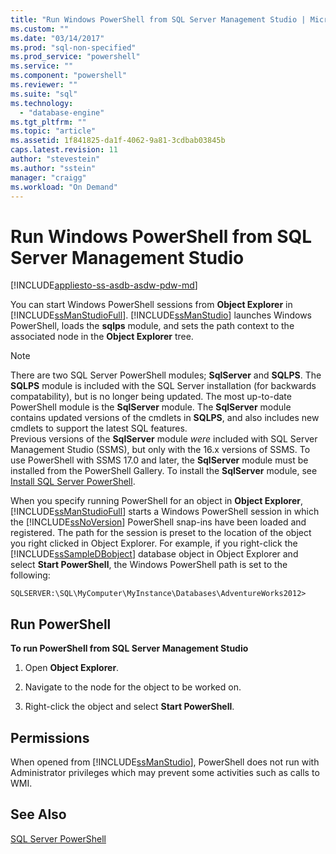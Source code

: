 ```yaml
---
title: "Run Windows PowerShell from SQL Server Management Studio | Microsoft Docs"
ms.custom: ""
ms.date: "03/14/2017"
ms.prod: "sql-non-specified"
ms.prod_service: "powershell"
ms.service: ""
ms.component: "powershell"
ms.reviewer: ""
ms.suite: "sql"
ms.technology: 
  - "database-engine"
ms.tgt_pltfrm: ""
ms.topic: "article"
ms.assetid: 1f841825-da1f-4062-9a81-3cdbab03845b
caps.latest.revision: 11
author: "stevestein"
ms.author: "sstein"
manager: "craigg"
ms.workload: "On Demand"
---
```

# Run Windows PowerShell from SQL Server Management Studio
[!INCLUDE[appliesto-ss-asdb-asdw-pdw-md](../includes/appliesto-ss-asdb-asdw-pdw-md.md)]

You can start Windows PowerShell sessions from **Object Explorer** in [!INCLUDE[ssManStudioFull](../includes/ssmanstudiofull-md.md)]. [!INCLUDE[ssManStudio](../includes/ssmanstudio-md.md)] launches Windows PowerShell, loads the **sqlps** module, and sets the path context to the associated node in the **Object Explorer** tree.  
  

> [!NOTE]
> There are two SQL Server PowerShell modules; **SqlServer** and **SQLPS**. The **SQLPS** module is included with the SQL Server installation (for backwards compatability), but is no longer being updated. The most up-to-date PowerShell module is the **SqlServer** module. The **SqlServer** module contains updated versions of the cmdlets in **SQLPS**, and also includes new cmdlets to support the latest SQL features.  
> Previous versions of the **SqlServer** module *were* included with SQL Server Management Studio (SSMS), but only with the 16.x versions of SSMS. To use PowerShell with SSMS 17.0 and later, the **SqlServer** module must be installed from the PowerShell Gallery.
> To install the **SqlServer** module, see [Install SQL Server PowerShell](download-sql-server-ps-module.md).



When you specify running PowerShell for an object in **Object Explorer**, [!INCLUDE[ssManStudioFull](../includes/ssmanstudiofull-md.md)] starts a Windows PowerShell session in which the [!INCLUDE[ssNoVersion](../includes/ssnoversion-md.md)] PowerShell snap-ins have been loaded and registered. The path for the session is preset to the location of the object you right clicked in Object Explorer. For example, if you right-click the [!INCLUDE[ssSampleDBobject](../includes/sssampledbobject-md.md)] database object in Object Explorer and select **Start PowerShell**, the Windows PowerShell path is set to the following:  
  
```  
SQLSERVER:\SQL\MyComputer\MyInstance\Databases\AdventureWorks2012>  
```  
  
## Run PowerShell  
 **To run PowerShell from SQL Server Management Studio**  
  
1.  Open **Object Explorer**.  
  
2.  Navigate to the node for the object to be worked on.  
  
3.  Right-click the object and select **Start PowerShell**.  
  
## Permissions  
 When opened from [!INCLUDE[ssManStudio](../includes/ssmanstudio-md.md)], PowerShell does not run with Administrator privileges which may prevent some activities such as calls to WMI.  
  
## See Also  
 [SQL Server PowerShell](sql-server-powershell.md)  
  
  
